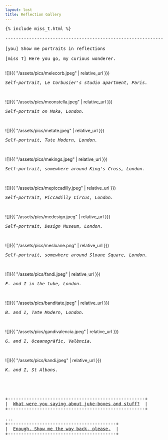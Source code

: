 ```yaml
---
layout: lost
title: Reflection Gallery
---
```

<pre>
{% include miss_t.html %}

-------------------------------------------------------------------

[you] Show me portraits in reflections                                         

[miss T] Here you go, my curious wonderer.                         

</pre>

![]({{ "/assets/pics/melecorb.jpeg" | relative_url }})
<pre><i>Self-portrait, Le Corbusier's studio apartment, Paris.</i></pre>
<br/>

![]({{ "/assets/pics/meonstella.jpeg" | relative_url }})
<pre><i>Self-portrait on Moka, London.</i></pre>
<br/>

![]({{ "/assets/pics/metate.jpeg" | relative_url }})
<pre><i>Self-portrait, Tate Modern, London.</i></pre>
<br/>

![]({{ "/assets/pics/mekings.jpeg" | relative_url }})
<pre><i>Self-portrait, somewhere around King's Cross, London.</i></pre>
<br/>

![]({{ "/assets/pics/mepiccadilly.jpeg" | relative_url }})
<pre><i>Self-portrait, Piccadilly Circus, London.</i></pre>
<br/>

![]({{ "/assets/pics/medesign.jpeg" | relative_url }})
<pre><i>Self-portrait, Design Museum, London.</i></pre>
<br/>

![]({{ "/assets/pics/mesloane.png" | relative_url }})
<pre><i>Self-portrait, somewhere around Sloane Square, London.</i></pre>
<br/>

![]({{ "/assets/pics/fandi.jpeg" | relative_url }})
<pre><i>F. and I in the tube, London.</i></pre>
<br/>

![]({{ "/assets/pics/banditate.jpeg" | relative_url }})
<pre><i>B. and I, Tate Modern, London.</i></pre>
<br/>

![]({{ "/assets/pics/gandivalencia.jpeg" | relative_url }})
<pre><i>G. and I, Oceanogràfic, València.</i></pre>
<br/>

![]({{ "/assets/pics/kandi.jpeg" | relative_url }})
<pre><i>K. and I, St Albans.</i></pre>
<br/>

<pre>                         

+----------------------------------------------------+
|  <a href="/misst_music.html">What were you saying about juke-boxes and stuff?</a>  |
+----------------------------------------------------+

...
+-----------------------------------------+
|  <a href="/index.html">Enough. Show me the way back, please.</a>  |
+-----------------------------------------+
</pre>